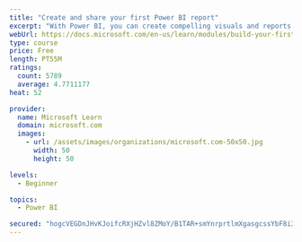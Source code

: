 ```yaml
---
title: "Create and share your first Power BI report"
excerpt: "With Power BI, you can create compelling visuals and reports. In this module, you learn how to use Power BI Desktop to connect to data, build visuals, and create a report that you can share with others in your organization. You then learn how to publish the report to the Power BI service, so that others can see your insights and benefit from your work."
webUrl: https://docs.microsoft.com/en-us/learn/modules/build-your-first-power-bi-report/
type: course
price: Free
length: PT55M
ratings:
  count: 5789
  average: 4.7711177
heat: 52

provider:
  name: Microsoft Learn
  domain: microsoft.com
  images:
    - url: /assets/images/organizations/microsoft.com-50x50.jpg
      width: 50
      height: 50

levels:
  - Beginner

topics:
  - Power BI

secured: "hogcVEGDnJHvKJoifcRXjHZvl8ZMoY/B1TAR+smYnrprtlmXgasgcssYbF8i3X2XfcD2ouHa1IU5Dndn2BwcZORMT4VQ1k/dqBFpN3XkWGGZbUvbVQMvq05FMcQim0+ErVpZotTI4XBYIK1aCiv25zuj+HZjSrxWovlndCTUcPdLch5A/zufdB34AZ8cnTq9tmZWYP57pjwjTqOwWK+3O/iqEV1NErdkIayB88GS11nUXHhtI/NpXe7lHS+vxYVcaEYe/4v5upynsDW9eO0YF3x40w8sYPH9Rfg2MfpgcPfmuDhVjRybeAwcbgyYYPC4JNNTIErRR5fvwiihnsyby7cmLGZsfkoDzJULo1jMfpk5MCIgdPkdhBxXz/Qu3c8ZMmsERmhpzoSzoecR56tpyCNbxw5+TQfDX/hwGVmfLiM=;1I0m7JJXIPM6vfgemVsi9w=="
---
```


